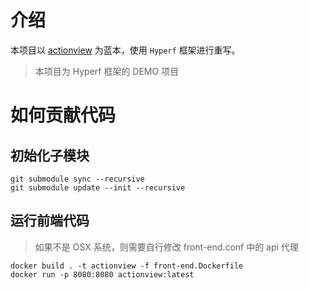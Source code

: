 # 介绍

本项目以 [actionview](https://github.com/lxerxa/actionview.git) 为蓝本，使用 `Hyperf` 框架进行重写。

> 本项目为 Hyperf 框架的 DEMO 项目

# 如何贡献代码

## 初始化子模块

```shell
git submodule sync --recursive
git submodule update --init --recursive
```

## 运行前端代码

> 如果不是 OSX 系统，则需要自行修改 front-end.conf 中的 api 代理

```shell
docker build . -t actionview -f front-end.Dockerfile
docker run -p 8080:8080 actionview:latest
```
